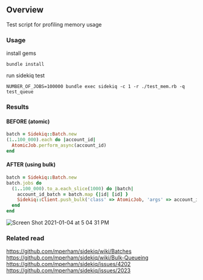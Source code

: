 ## Overview

Test script for profiling memory usage

### Usage

install gems
```shell
bundle install
```

run sidekiq test
```shell
NUMBER_OF_JOBS=100000 bundle exec sidekiq -c 1 -r ./test_mem.rb -q test_queue
```

### Results

#### BEFORE (atomic)
```ruby
batch = Sidekiq::Batch.new
(1..100_000).each do |account_id|
  AtomicJob.perform_async(account_id)
end
```

#### AFTER (using bulk)
```ruby
batch = Sidekiq::Batch.new
batch.jobs do
  (1..100_000).to_a.each_slice(1000) do |batch|
    account_id_batch = batch.map {|id| [id] }
    Sidekiq::Client.push_bulk('class' => AtomicJob, 'args' => account_id_batch)
  end
end
```

![Screen Shot 2021-01-04 at 5 04 31 PM](https://user-images.githubusercontent.com/994762/103555380-750e1580-4eb0-11eb-8d9d-8c3732757485.png)


### Related read
https://github.com/mperham/sidekiq/wiki/Batches
https://github.com/mperham/sidekiq/wiki/Bulk-Queueing
https://github.com/mperham/sidekiq/issues/4202
https://github.com/mperham/sidekiq/issues/2023

